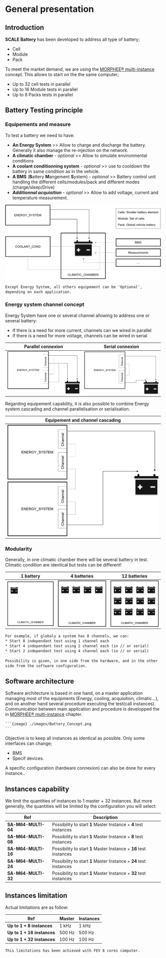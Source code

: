 # General presentation

## Introduction

**SCALE Battery** has been developed to address all type of battery;
* Cell
* Module
* Pack

To meet the market demand, we are using the [MORPHEE® multi-instance](Multi-Instance.ipynb) concept.
This allows to start on the the same computer;
* Up to 32 cell tests in parallel
* Up to 16 Module tests in parallel
* Up to 8 Packs tests in parallel 

## Battery Testing principle

### Equipements and measure

To test a battery we need to have:
* **An Energy System** >> Allow to charge and discharge the battery. Generally it also manage the re-injection on the network.
* **A climatic chamber** - *optional* >> Allow to simulate environmental conditions
* **A coolant conditionning system** - *optional* >> use to cooldown the battery in same condition as in the vehicle.
* **A BMS** (**B**attery **M**angement **S**ystem) - *optional* >> Battery control unit handling the different cells/modules/pack and different modes (charge/sleep/Drive)
* ***Additionnal acquisition*** - *optional* >> Allow to add voltage, current and temperature measurement.

![](./images/Battery_test_concept.png)

```{note}
Except Energy System, all others equipement can be 'Optional', depending on each application.
```

### Energy system channel concept

Energy System have one or several channel allowing to address one or several battery:
* If there is a need for more current, channels can we wired in parallel
* If there is a need for more voltage, channels can be wired in serial 

| Parallel connexion                 | Serial connexion                |
|:---------------------:|:------------------------:|
| ![](./images/Battery_test_parallel.png) |  ![](./images/Battery_test_serial.png) |

Regarding equipement capability, it is also possible to combine Energy system cascading and channel parallelisation or serialisation.

| Equipement and channel cascading  |
|:---------------------:|
| ![](./images/Battery_test_mixed.png) |


### Modularity

Generally, in one climatic chamber there will be several battery in test. Climatic condition are identical but tests can be different!
 
| 1 battery                 | 4 batteries                | 12 batteries                |
|:---------------------:|:------------------------:|:------------------------:|
| ![](./images/Battery-modulo-1.png) |  ![](./images/Battery-modulo-4.png) |![](./images/Battery-Modulo-12.png) |

```{important} The quantity of test is directly linked to the quantity of Energy System channels.
For example, if globaly a system has 8 channels, we can:
* Start 8 independant test using 1 channel each
* Start 4 independant test using 2 channel each (in // or serial)
* Start 2 independant test using 4 channel each (in // or serial)

Possibility is given, in one side from the hardware, and in the other side from the software configuration.
```

## Software architecture

Software architecture is based in one hand, on a master application managing most of the equipments (Energy, cooling, acquisition, climatic...), and on another hand several procedure executing the test(call instances). Communication between main application and procedure is developped the in [MORPHEE® multi-instance](02_Multi-Instance.md) chapter.

````{div} full-width
```{image} ./images/Battery_Concept.png
```
````


Objective is to keep all instances as identical as possible. Only some interfaces can change;
* BMS
* Specif devices.

A specific configuration (hardware connexion) can also be done for every instance.. 

## Instances capability

We limit the quantities of instances to 1 master + 32 instances.
But more generally, the quantities will be limited by the configuration you will select:

| Ref                 | Description                                                        |
|---------------------|--------------------------------------------------------------------|
| **SA-M64-MULTI-04** |  Possibility to start **1** Master Instance + **4** test instances |
| **SA-M64-MULTI-08** |  Possibility to start **1** Master Instance + **8** test instances |
| **SA-M64-MULTI-16** | Possibility to start **1** Master Instance + **16** test instances |
| **SA-M64-MULTI-24** | Possibility to start **1** Master Instance + **24** test instances |
| **SA-M64-MULTI-32** | Possibility to start **1** Master Instance + **32** test instances |

## Instances limitation

Actual limitations are as follow:

| Ref                        | Master | Instances |
|----------------------------|--------|-----------|
| **Up to 1 + 8 instances**  |  1 kHz | 1 kHz     |
| **Up to 1 + 16 instances** | 500 Hz | 500 Hz    |
| **Up to 1 + 32 instances** | 100 Hz | 100 Hz    |

```{note}
This limitations has been achieved with FEV 8 cores computer.
```